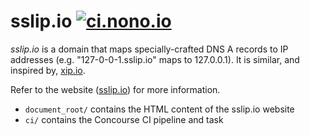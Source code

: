 # sslip.io [![ci.nono.io](https://ci.nono.io/api/v1/pipelines/sslip.io/jobs/check-dns/badge)](https://ci.nono.io/?groups=sslip.io)

*sslip.io* is a domain that maps specially-crafted DNS A records to IP addresses
(e.g. "127-0-0-1.sslip.io" maps to 127.0.0.1). It is similar, and inspired
by, [xip.io](http://xip.io/).

Refer to the website ([sslip.io](https://sslip.io)) for more information.

- `document_root/` contains the HTML content of the sslip.io website
- `ci/` contains the Concourse CI pipeline and task
